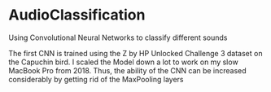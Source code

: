 # AudioClassification
Using Convolutional Neural Networks to classify different sounds

The first CNN is trained using the Z by HP Unlocked Challenge 3 dataset on the Capuchin bird. I scaled the Model down a lot to work on my slow MacBook Pro from 2018. Thus, the ability of the CNN can be increased considerably by getting rid of the MaxPooling layers
